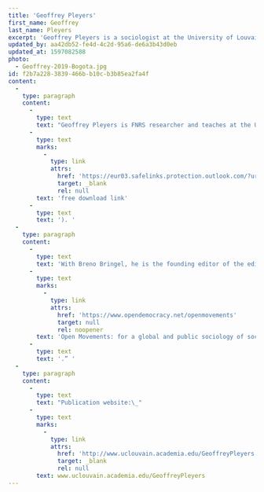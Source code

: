 ```yaml
---
title: 'Geoffrey Pleyers'
first_name: Geoffrey
last_name: Pleyers
excerpt: 'Geoffrey Pleyers is a sociologist at the University of Louvain, in Belgium, interested in global activism and Latin America.'
updated_by: aa42db52-fe4d-4c2d-95a6-de6a3b43d0eb
updated_at: 1597082588
photo:
  - Geoffrey-2019-Bogota.jpg
id: f2b7a228-3839-466b-b10c-b3b85ea2fa4f
content:
  -
    type: paragraph
    content:
      -
        type: text
        text: "Geoffrey Pleyers is FNRS researcher and teaches at the University of Louvain (Belgium). He is the current vice-president for research of the International Sociological Association. He chairs the research program “Social movements in the global age” at the University of Louvain and at the Collège d’Etudes Mondiales in Paris. His research and activism focus on social movements, Latin America, ecology, critical consumption, democracy and globalization. His main books are “Alter-Globalization. Becoming Actors in the Global Age” (Polity, 2011) and “Movimientos sociales en el siglo XXI” (CLACSO, 2018 –\_"
      -
        type: text
        marks:
          -
            type: link
            attrs:
              href: 'https://eur03.safelinks.protection.outlook.com/?url=http%3A%2F%2Fbiblioteca.clacso.edu.ar%2Fclacso%2Fse%2F20181101011041%2FMovimientos_sociales_siglo_XXI.pdf&data=02%7C01%7CGeoffrey.Pleyers%40uclouvain.be%7C8e744ae524e240c0991708d83d432a14%7C7ab090d4fa2e4ecfbc7c4127b4d582ec%7C0%7C0%7C637326707016529817&sdata=BxgGCiPEoiJB25fBzMevQ6ApcE5%2BXSvbl%2FLNAricGx0%3D&reserved=0'
              target: _blank
              rel: null
        text: 'free download link'
      -
        type: text
        text: '). '
  -
    type: paragraph
    content:
      -
        type: text
        text: 'With Breno Bringel, he is the founding editor of the editorial platform “'
      -
        type: text
        marks:
          -
            type: link
            attrs:
              href: 'https://www.opendemocracy.net/openmovements'
              target: null
              rel: noopener
        text: 'Open Movements: for a global and public sociology of social movements'
      -
        type: text
        text: '.” '
  -
    type: paragraph
    content:
      -
        type: text
        text: "Publication website:\_"
      -
        type: text
        marks:
          -
            type: link
            attrs:
              href: 'http://www.uclouvain.academia.edu/GeoffreyPleyers'
              target: _blank
              rel: null
        text: www.uclouvain.academia.edu/GeoffreyPleyers
---
```

